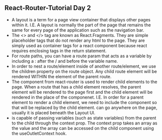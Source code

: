 ## React-Router-Tutorial Day 2

- A layout is a term for a page view container that displays other pages within it. I.E. A layout is normally the part of the page that remains the same for every page of the application such as the navigation bar.
- The <> and </> tag are known as React.Fragments. They are simple placeholder tags that do not render any html to the page. They are simply used as container tags for a react component because react requires enclosing tags in the return statement.
- For route paths, you can have a route param that acts as a variable by including a : after the / and before the variable name.
- In order to nest a route/element inside of another route/element, we use the children property on the route object. Any child route element will be rendered WITHIN the element of the parent route.
- The <Outlet/> component from react-router is used to render child elements to the page. When a route that has a child element resolves, the parent element will be rendered to the page first and the child element will be rendered in the place of the <Outlet/> componenet. I.E. In order for a parent element to render a child element, we need to include the <Outlet/> component so that <Outlet/> will be replaced by the child element. <Outlet/> can go anywhere on the page, usually it is placed beneath the Layout UI.
- <Outlet/> is capable of passing variables (such as state variables) from the parent to the child through the context prop. The context prop takes an array as the value and the array can be accessed on the child component using the useOutletContext hook.

